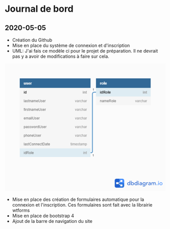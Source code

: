 # Journal de bord

## 2020-05-05

- Création du Github
- Mise en place du système de connexion et d'inscription
- UML: J'ai fais ce modèle ci pour le projet de préparation. Il ne devrait pas y a avoir de modifications à faire sur cela.
  
![modèle](static/img/model.png)

- Mise en place des création de formulaires automatique pour la connexion et l'inscription. Ces formulaires sont fait avec la librairie wtforms
- Mise en place de bootstrap 4
- Ajout de la barre de navigation du site